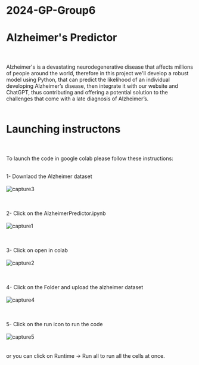 # 2024-GP-Group6
<h1>Alzheimer's Predictor </h1><br /> <br />
Alzheimer's is a devastating neurodegenerative disease that affects millions of people around the world, therefore in this project we'll develop a robust model using Python, that can predict the likelihood of an individual developing Alzheimer’s disease, then integrate it with our website and ChatGPT, thus contributing and offering a potential solution to the challenges that come with a late diagnosis of Alzheimer’s.
<br /> <br />

<h1>Launching instructons</h1> <br /> <br />
To launch the code in google colab please follow these instructions:<br /> <br />

1- Downlaod the Alzheimer dataset <br /><br />
![capture3](https://github.com/arwakhalidw/2024-GP-Group6/assets/143386775/deeb612c-7bc9-4873-ab94-d60df79c390f)
 <br /><br /><br />
 
 2- Click on the AlzheimerPredictor.ipynb <br /><br />
![capture1](https://github.com/arwakhalidw/2024-GP-Group6/assets/143386775/db7a3e54-9204-4bea-ac5d-28fedcd1d81b)
 <br /><br /><br />

 3- Click on open in colab <br /><br />
![capture2](https://github.com/arwakhalidw/2024-GP-Group6/assets/143386775/17582bc7-df71-4504-9dfe-f38cc8f847d7)
 <br /><br /><br />
 
 4- Click on the Folder and upload the alzheimer dataset <br /><br />
![capture4](https://github.com/arwakhalidw/2024-GP-Group6/assets/143386775/eac92b5a-5912-4e66-9c70-72dfbfb2abb1)
 <br /><br /><br />
 
  5- Click on the run icon to run the code <br /><br />
![capture5](https://github.com/arwakhalidw/2024-GP-Group6/assets/143386775/9b6a450e-a6bc-401c-ab4e-f035ef46efbe)
 <br /><br /><br />
 or you can click on Runtime -> Run all to run all the cells at once.
